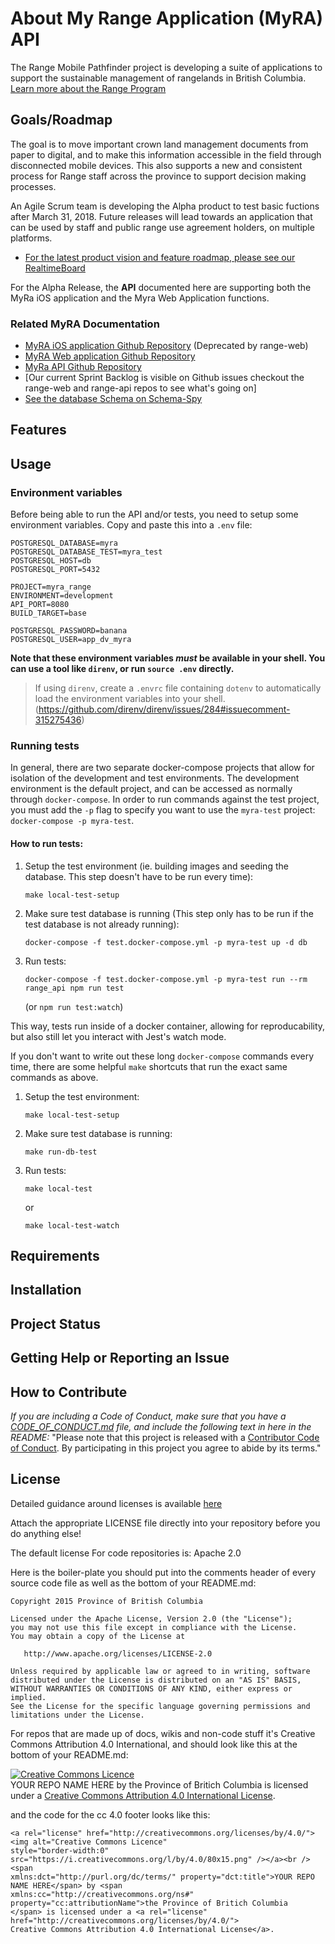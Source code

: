 
# About My Range Application (MyRA) API

The Range Mobile Pathfinder project is developing a suite of applications to support the sustainable management of rangelands in British Columbia. [Learn more about the Range Program](https://www.for.gov.bc.ca/hra/)

## Goals/Roadmap

The goal is to move important crown land management documents from paper to digital, and to make this information accessible in the field through disconnected mobile devices. This also supports a new and consistent process for Range staff across the province to support decision making processes.

An Agile Scrum team is developing the Alpha product to test basic fuctions after March 31, 2018. Future releases will lead towards an application that can be used by staff and public range use agreement holders, on multiple platforms.

- [For the latest product vision and feature roadmap, please see our RealtimeBoard](https://realtimeboard.com/app/board/o9J_kzhjVKg=/) 

For the Alpha Release, the **API** documented here are supporting both the MyRa iOS application and the Myra Web Application functions. 

### Related MyRA Documentation

- [MyRA iOS application Github Repository](https://github.com/bcgov/range-ios) (Deprecated by range-web)
- [MyRA Web application Github Repository](https://github.com/bcgov/range-web)
- [MyRa API Github Repository](https://github.com/bcgov/range-api)
- [Our current Sprint Backlog is visible on Github issues checkout the range-web and range-api repos to see what's going on]
- [See the database Schema on Schema-Spy](http://schema-spy-range-myra-dev.pathfinder.gov.bc.ca/)

## Features

## Usage

### Environment variables

Before being able to run the API and/or tests, you need to setup some environment variables. Copy and paste this into a `.env` file:
```
POSTGRESQL_DATABASE=myra
POSTGRESQL_DATABASE_TEST=myra_test
POSTGRESQL_HOST=db
POSTGRESQL_PORT=5432

PROJECT=myra_range
ENVIRONMENT=development
API_PORT=8080
BUILD_TARGET=base

POSTGRESQL_PASSWORD=banana
POSTGRESQL_USER=app_dv_myra
```

**Note that these environment variables _must_ be available in your shell. You can use a tool like `direnv`, or run `source .env` directly.**

> If using `direnv`, create a `.envrc` file containing `dotenv` to automatically load the environment variables into your shell. (https://github.com/direnv/direnv/issues/284#issuecomment-315275436)

### Running tests

In general, there are two separate docker-compose projects that allow for isolation of the development and test environments. The development environment is the default project, and can be accessed as normally through `docker-compose`. In order to run commands against the test project, you must add the `-p` flag to specify you want to use the `myra-test` project: `docker-compose -p myra-test`.

#### How to run tests:

1. Setup the test environment (ie. building images and seeding the database. This step doesn't have to be run every time): 
    ```
    make local-test-setup
    ```

2. Make sure test database is running (This step only has to be run if the test database is not already running):
    ```
    docker-compose -f test.docker-compose.yml -p myra-test up -d db
    ```

3. Run tests: 
    ```
    docker-compose -f test.docker-compose.yml -p myra-test run --rm range_api npm run test
    ```
    (or `npm run test:watch`)

This way, tests run inside of a docker container, allowing for reproducability, but also still let you interact with Jest's watch mode.

If you don't want to write out these long `docker-compose` commands  every time, there are some helpful `make` shortcuts that run the exact same commands as above.

1. Setup the test environment:
    ```
    make local-test-setup
    ```
2. Make sure test database is running:
    ```
    make run-db-test
    ```
3. Run tests:
    ```
    make local-test
    ```
    or
    ```
    make local-test-watch
    ```

## Requirements

## Installation

## Project Status

## Getting Help or Reporting an Issue

## How to Contribute

*If you are including a Code of Conduct, make sure that you have a [CODE_OF_CONDUCT.md](SAMPLE-CODE_OF_CONDUCT.md) file, and include the following text in here in the README:*
"Please note that this project is released with a [Contributor Code of Conduct](CODE_OF_CONDUCT.md). By participating in this project you agree to abide by its terms."

## License

Detailed guidance around licenses is available 
[here](/BC-Open-Source-Development-Employee-Guide/Licenses.md)

Attach the appropriate LICENSE file directly into your repository before you do anything else!

The default license For code repositories is: Apache 2.0

Here is the boiler-plate you should put into the comments header of every source code file as well as the bottom of your README.md:

    Copyright 2015 Province of British Columbia

    Licensed under the Apache License, Version 2.0 (the "License");
    you may not use this file except in compliance with the License.
    You may obtain a copy of the License at 

       http://www.apache.org/licenses/LICENSE-2.0

    Unless required by applicable law or agreed to in writing, software
    distributed under the License is distributed on an "AS IS" BASIS,
    WITHOUT WARRANTIES OR CONDITIONS OF ANY KIND, either express or implied.
    See the License for the specific language governing permissions and
    limitations under the License.
   
For repos that are made up of docs, wikis and non-code stuff it's Creative Commons Attribution 4.0 International, and should look like this at the bottom of your README.md:

<a rel="license" href="http://creativecommons.org/licenses/by/4.0/"><img alt="Creative Commons Licence" style="border-width:0" src="https://i.creativecommons.org/l/by/4.0/80x15.png" /></a><br /><span xmlns:dct="http://purl.org/dc/terms/" property="dct:title">YOUR REPO NAME HERE</span> by <span xmlns:cc="http://creativecommons.org/ns#" property="cc:attributionName">the Province of Britich Columbia</span> is licensed under a <a rel="license" href="http://creativecommons.org/licenses/by/4.0/">Creative Commons Attribution 4.0 International License</a>.

and the code for the cc 4.0 footer looks like this:

    <a rel="license" href="http://creativecommons.org/licenses/by/4.0/"><img alt="Creative Commons Licence"
    style="border-width:0" src="https://i.creativecommons.org/l/by/4.0/80x15.png" /></a><br /><span
    xmlns:dct="http://purl.org/dc/terms/" property="dct:title">YOUR REPO NAME HERE</span> by <span
    xmlns:cc="http://creativecommons.org/ns#" property="cc:attributionName">the Province of Britich Columbia
    </span> is licensed under a <a rel="license" href="http://creativecommons.org/licenses/by/4.0/">
    Creative Commons Attribution 4.0 International License</a>.
